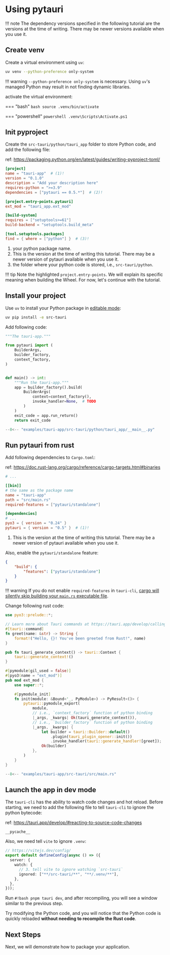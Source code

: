# Using pytauri

!!! note
    The dependency versions specified in the following tutorial are the versions at the time of writing. There may be newer versions available when you use it.

## Create venv

Create a virtual environment using `uv`:

```bash
uv venv --python-preference only-system
```

!!! warning
    `--python-preference only-system` is necessary. Using `uv`'s managed Python may result in not finding dynamic libraries.

activate the virtual environment:

=== "bash"
    ```bash
    source .venv/bin/activate
    ```

=== "powershell"
    ```powershell
    .venv\Scripts\Activate.ps1
    ```

## Init pyproject

Create the `src-tauri/python/tauri_app` folder to store Python code, and add the following file:

ref: <https://packaging.python.org/en/latest/guides/writing-pyproject-toml/>

```toml title="src-tauri/pyproject.toml" hl_lines="8 9"
[project]
name = "tauri-app"  # (1)!
version = "0.1.0"
description = "Add your description here"
requires-python = ">=3.9"
dependencies = ["pytauri == 0.5.*"]  # (2)!

[project.entry-points.pytauri]
ext_mod = "tauri_app.ext_mod"

[build-system]
requires = ["setuptools>=61"]
build-backend = "setuptools.build_meta"

[tool.setuptools.packages]
find = { where = ["python"] }  # (3)!
```

1. your python package name.
2. This is the version at the time of writing this tutorial. There may be a newer version of pytauri available when you use it.
3. the folder where your python code is stored, i.e., `src-tauri/python`.

!!! tip
    Note the highlighted `project.entry-points`. We will explain its specific meaning when building the Wheel. For now, let's continue with the tutorial.

## Install your project

Use `uv` to install your Python package in [editable mode](https://setuptools.pypa.io/en/latest/userguide/development_mode.html):

```bash
uv pip install -e src-tauri
```

Add following code:

```python title="src-tauri/python/tauri_app/__init__.py"
"""The tauri-app."""

from pytauri import (
    BuilderArgs,
    builder_factory,
    context_factory,
)


def main() -> int:
    """Run the tauri-app."""
    app = builder_factory().build(
        BuilderArgs(
            context=context_factory(),
            invoke_handler=None,  # TODO
        )
    )
    exit_code = app.run_return()
    return exit_code
```

```python title="src-tauri/python/tauri_app/__main__.py"
--8<-- "examples/tauri-app/src-tauri/python/tauri_app/__main__.py"
```

## Run pytauri from rust

Add following dependencies to `Cargo.toml`:

ref: <https://doc.rust-lang.org/cargo/reference/cargo-targets.html#binaries>

```toml title="src-tauri/Cargo.toml"
# ...

[[bin]]
# the same as the package name
name = "tauri-app"
path = "src/main.rs"
required-features = ["pytauri/standalone"]

[dependencies]
# ...
pyo3 = { version = "0.24" }
pytauri = { version = "0.5" }  # (1)!
```

1. This is the version at the time of writing this tutorial. There may be a newer version of pytauri available when you use it.

Also, enable the `pytauri/standalone` feature:

```json title="src-tauri/tauri.conf.json"
{
    "build": {
        "features": ["pytauri/standalone"]
    }
}
```

!!! warning
    If you do not enable `required-features` in `tauri-cli`, [cargo will silently skip building your `main.rs` executable file](https://github.com/rust-lang/cargo/issues/4663).

Change following rust code:

```rust title="src-tauri/src/lib.rs"
use pyo3::prelude::*;

// Learn more about Tauri commands at https://tauri.app/develop/calling-rust/
#[tauri::command]
fn greet(name: &str) -> String {
    format!("Hello, {}! You've been greeted from Rust!", name)
}

pub fn tauri_generate_context() -> tauri::Context {
    tauri::generate_context!()
}

#[pymodule(gil_used = false)]
#[pyo3(name = "ext_mod")]
pub mod ext_mod {
    use super::*;

    #[pymodule_init]
    fn init(module: &Bound<'_, PyModule>) -> PyResult<()> {
        pytauri::pymodule_export(
            module,
            // i.e., `context_factory` function of python binding
            |_args, _kwargs| Ok(tauri_generate_context()),
            // i.e., `builder_factory` function of python binding
            |_args, _kwargs| {
                let builder = tauri::Builder::default()
                    .plugin(tauri_plugin_opener::init())
                    .invoke_handler(tauri::generate_handler![greet]);
                Ok(builder)
            },
        )
    }
}
```

```rust title="src-tauri/src/main.rs"
--8<-- "examples/tauri-app/src-tauri/src/main.rs"
```

## Launch the app in dev mode

The `tauri-cli` has the ability to watch code changes and hot reload. Before starting, we need to add the following file to tell `tauri-cli` to ignore the python bytecode:

ref: <https://tauri.app/develop/#reacting-to-source-code-changes>

```gitignore title="src-tauri/.taurignore"
__pycache__
```

Also, we need tell `vite` to ignore `.venv`:

```ts title="vite.config.ts"
// https://vitejs.dev/config/
export default defineConfig(async () => ({
  server: {
    watch: {
      // 3. tell vite to ignore watching `src-tauri`
      ignored: ["**/src-tauri/**", "**/.venv/**"],
    },
  },
}));
```

Run `#!bash pnpm tauri dev`, and after recompiling, you will see a window similar to the previous step.

Try modifying the Python code, and you will notice that the Python code is quickly reloaded **without needing to recompile the Rust code**.

## Next Steps

Next, we will demonstrate how to package your application.
